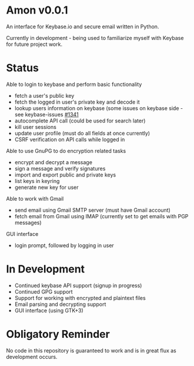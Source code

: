 # Amon v0.0.1

An interface for Keybase.io and secure email written in Python.

Currently in development - being used to familiarize myself with Keybase for future project work.

# Status
  
Able to login to keybase and perform basic functionality
  
* fetch a user's public key
* fetch the logged in user's private key and decode it
* lookup users information on keybase (some issues on keybase side - see keybase-issues [#1341](https://github.com/keybase/keybase-issues/issues/1341)
* autocomplete API call (could be used for search later)
* kill user sessions
* update user profile (must do all fields at once currently)
* CSRF verification on API calls while logged in
  
Able to use GnuPG to do encryption related tasks
  
* encrypt and decrypt a message
* sign a message and verify signatures
* import and export public and private keys
* list keys in keyring
* generate new key for user
    
Able to work with Gmail

* send email using Gmail SMTP server (must have Gmail account)
* fetch email from Gmail using IMAP (currently set to get emails with PGP messages)

GUI interface

* login prompt, followed by logging in user

# In Development

* Continued keybase API support (signup in progress)
* Continued GPG support
* Support for working with encrypted and plaintext files
* Email parsing and decrypting support
* GUI interface (using GTK+3)
  
# Obligatory Reminder

No code in this repository is guaranteed to work and is in great flux as development occurs.
    
